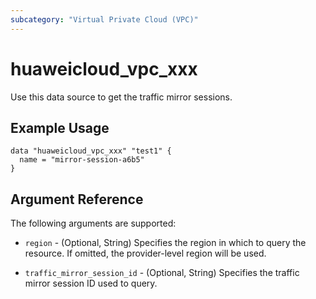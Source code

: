 ```yaml
---
subcategory: "Virtual Private Cloud (VPC)"
---
```


# huaweicloud_vpc_xxx

Use this data source to get the traffic mirror sessions.

## Example Usage

```hcl
data "huaweicloud_vpc_xxx" "test1" {
  name = "mirror-session-a6b5"
}
```

## Argument Reference

The following arguments are supported:

* `region` - (Optional, String) Specifies the region in which to query the resource.
  If omitted, the provider-level region will be used.

* `traffic_mirror_session_id` - (Optional, String) Specifies the traffic mirror session ID used to query.
